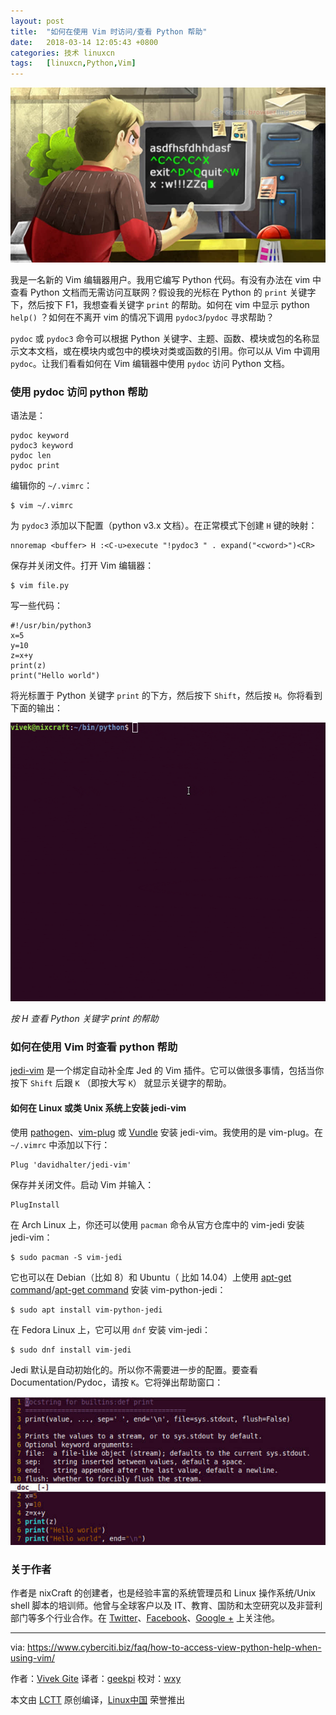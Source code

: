 ```yaml
---
layout: post
title:	"如何在使用 Vim 时访问/查看 Python 帮助"
date:	2018-03-14 12:05:43 +0800 
categories:	技术 linuxcn 
tags:	[linuxcn,Python,Vim]
---
```



![](/Asserts/Images/album/201803/14/120536s70apheiuip0iuu7.jpg)


我是一名新的 Vim 编辑器用户。我用它编写 Python 代码。有没有办法在 vim 中查看 Python 文档而无需访问互联网？假设我的光标在 Python 的 `print` 关键字下，然后按下 F1，我想查看关键字 `print` 的帮助。如何在 vim 中显示 python `help()` ？如何在不离开 vim 的情况下调用 `pydoc3`/`pydoc` 寻求帮助？


`pydoc` 或 `pydoc3` 命令可以根据 Python 关键字、主题、函数、模块或包的名称显示文本文档，或在模块内或包中的模块对类或函数的引用。你可以从 Vim 中调用 `pydoc`。让我们看看如何在 Vim 编辑器中使用 `pydoc` 访问 Python 文档。


### 使用 pydoc 访问 python 帮助


语法是：



```
pydoc keyword
pydoc3 keyword
pydoc len
pydoc print

```

编辑你的 `~/.vimrc`：



```
$ vim ~/.vimrc

```

为 `pydoc3` 添加以下配置（python v3.x 文档）。在正常模式下创建 `H` 键的映射：



```
nnoremap <buffer> H :<C-u>execute "!pydoc3 " . expand("<cword>")<CR>

```

保存并关闭文件。打开 Vim 编辑器：



```
$ vim file.py

```

写一些代码：



```
#!/usr/bin/python3
x=5
y=10
z=x+y
print(z)
print("Hello world")

```

将光标置于 Python 关键字 `print` 的下方，然后按下 `Shift`，然后按 `H`。你将看到下面的输出：


[![Access Python Help Within Vim](/Asserts/Images/album/201803/14/120547zvz55tem00ee3ml3.gif)](https://www.cyberciti.biz/media/new/faq/2018/01/Access-Python-Help-Within-Vim.gif)


*按 H 查看 Python 关键字 print 的帮助*


### 如何在使用 Vim 时查看 python 帮助


[jedi-vim](https://github.com/davidhalter/jedi-vim) 是一个绑定自动补全库 Jed 的 Vim 插件。它可以做很多事情，包括当你按下 `Shift` 后跟 `K` （即按大写 `K`） 就显示关键字的帮助。


#### 如何在 Linux 或类 Unix 系统上安装 jedi-vim


使用 [pathogen](https://github.com/tpope/vim-pathogen)、[vim-plug](https://www.cyberciti.biz/programming/vim-plug-a-beautiful-and-minimalist-vim-plugin-manager-for-unix-and-linux-users/) 或 [Vundle](https://github.com/gmarik/vundle) 安装 jedi-vim。我使用的是 vim-plug。在 `~/.vimrc` 中添加以下行：



```
Plug 'davidhalter/jedi-vim'

```

保存并关闭文件。启动 Vim 并输入：



```
PlugInstall

```

在 Arch Linux 上，你还可以使用 `pacman` 命令从官方仓库中的 vim-jedi 安装 jedi-vim：



```
$ sudo pacman -S vim-jedi

```

它也可以在 Debian（比如 8）和 Ubuntu（ 比如 14.04）上使用 [apt-get command](https://www.cyberciti.biz/faq/ubuntu-lts-debian-linux-apt-command-examples/ "See Linux/Unix apt command examples for more info")/[apt-get command](https://www.cyberciti.biz/tips/linux-debian-package-management-cheat-sheet.html "See Linux/Unix apt-get command examples for more info") 安装 vim-python-jedi：



```
$ sudo apt install vim-python-jedi

```

在 Fedora Linux 上，它可以用 `dnf` 安装 vim-jedi：



```
$ sudo dnf install vim-jedi

```

Jedi 默认是自动初始化的。所以你不需要进一步的配置。要查看 Documentation/Pydoc，请按 `K`。它将弹出帮助窗口：


[![How to view python help when using vim](/Asserts/Images/album/201803/14/120547jz9s7hz1ia4hba4j.jpg)](https://www.cyberciti.biz/media/new/faq/2018/01/How-to-view-Python-Documentation-using-pydoc-within-vim-on-Linux-Unix.jpg)


### 关于作者


作者是 nixCraft 的创建者，也是经验丰富的系统管理员和 Linux 操作系统/Unix shell 脚本的培训师。他曾与全球客户以及 IT、教育、国防和太空研究以及非营利部门等多个行业合作。在 [Twitter](https://twitter.com/nixcraft)、[Facebook](https://facebook.com/nixcraft)、[Google +](https://plus.google.com/+CybercitiBiz) 上关注他。




---


via: <https://www.cyberciti.biz/faq/how-to-access-view-python-help-when-using-vim/>


作者：[Vivek Gite](https://www.cyberciti.biz) 译者：[geekpi](https://github.com/geekpi) 校对：[wxy](https://github.com/wxy)


本文由 [LCTT](https://github.com/LCTT/TranslateProject) 原创编译，[Linux中国](https://linux.cn/) 荣誉推出
